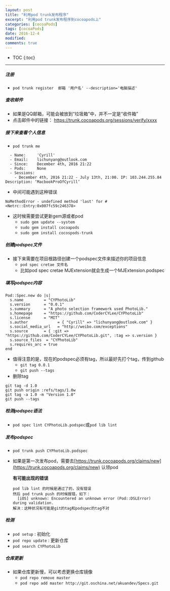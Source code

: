 ```yaml
---
layout: post
title: "利用pod trunk发布程序"
excerpt: "利用pod trunk发布程序到cocoapods上"
categories: [cocoaPods]
tags: [cocoaPods]
date: 2016-12-4 
modified: 
comments: true
---
```


* TOC
{:toc}
---

##### 注册
* `pod trunk register  邮箱 '用户名' --description='电脑描述'`

##### 查收邮件
* 如果是QQ邮箱，可能会被放到“垃圾箱”中，并不一定是“收件箱”
* 点击邮件中的链接：
  https://trunk.cocoapods.org/sessions/verify/xxxx

##### 接下来查看个人信息
* `pod trunk me`

```
  - Name:     'Cyrill'
  - Email:    lichunyang@outlook.com
  - Since:    December 4th, 2016 21:22
  - Pods:     None
  - Sessions:
    - December 4th, 2016 21:22 - July 13th, 21:00. IP: 103.244.255.84 Description: ‘MacbookProOfCyrill’
```
* 中间可能遇到这种错误

```
NoMethodError - undefined method 'last' for #<Netrc::Entry:0x007fc59c246378>
```
* 这时候需要尝试更新gem源或者pod
  * `sudo gem update --system`
  * `sudo gem install cocoapods`  
  * `sudo gem install cocospods-trunk`  

##### 创建podspec文件
* 接下来需要在项目根路径创建一个podspec文件来描述你的项目信息  
  * `pod spec cretae 文件名`  
  * 比如pod spec cretae MJExtension就会生成一个MJExtension.podspec

##### 填写podspec内容
```
Pod::Spec.new do |s|
  s.name         = "CYPhotoLib"
  s.version      = "0.0.1"
  s.summary      = "A photo selection framework used PhotoLib."
  s.homepage     = "https://github.com/CoderCYLee/CYPhotoLib"
  s.license      = "MIT"
  s.author             = { "Cyrill" => "lichunyang@outlook.com" }
  s.social_media_url   = "http://weibo.com/exceptions"
  s.source       = { :git => "https://github.com/CoderCYLee/CYPhotoLib.git", :tag => s.version }
  s.source_files  = "CYPhotoLib"
  s.requires_arc = true
end
```
* 值得注意的是，现在的podspec必须有tag，所以最好先打个tag，传到github  
  * `git tag 0.0.1`    
  * `git push --tags`
* 删除tag

```
git tag -d 1.0
git push origin :refs/tags/1.0w
git tag -a 1.0 -m "Version 1.0"
git push --tags
```

##### 检测podspec语法

* `pod spec lint CYPhotoLib.podspec`或`pod lib lint`

##### 发布podspec
* `pod trunk push CYPhotoLib.podspec`  

* 如果是第一次发布pod，需要去[https://trunk.cocoapods.org/claims/new](https://trunk.cocoapods.org/claims/new) 认领pod

  **有可能出现的错误**

  ```
  pod lib lint 的时候是通过了的，没有错误
  然后 pod trunk push 的时候报错，如下：
  	[iOS] unknown: Encountered an unknown error (Pod::DSLError) during validation.
  解决：这种状况有可能是git的tag和podspec的tag不对
  ```

##### 检测
* `pod setup` : 初始化
* `pod repo update` : 更新仓库
* `pod search CYPhotoLib`

##### 仓库更新
* 如果仓库更新慢，可以考虑更换仓库镜像
    * `pod repo remove master`
    * `pod repo add master http://git.oschina.net/akuandev/Specs.git`